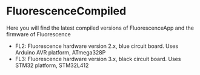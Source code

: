 # FluorescenceCompiled

Here you will find the latest compiled versions of FluorescenceApp and the firmware of Fluorescence

- FL2:    Fluorescence hardware version 2.x, blue circuit board. Uses Arduino AVR platform, ATmega328P
- FL3:    Fluorescence hardware version 3.x, black circuit board. Uses STM32 platform, STM32L412